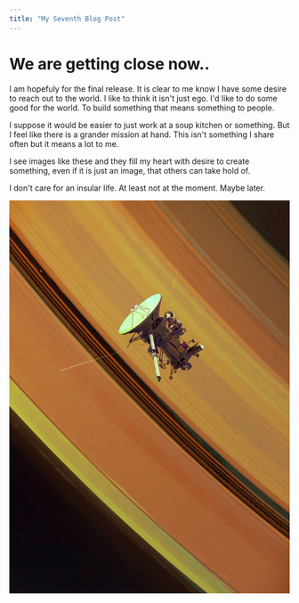 ```yaml
---
title: "My Seventh Blog Post"
---
```


# We are getting close now..

I am hopefuly for the final release. It is clear to me know I have some desire to reach out to the world. I like to think it isn't just ego. I'd like to do some good for the world. To build something that means something to people.

I suppose it would be easier to just work at a soup kitchen or something. But I feel like there is a grander mission at hand. This isn't something I share often but it means a lot to me. 

I see images like these and they fill my heart with desire to create something, even if it is just an image, that others can take hold of. 

I don't care for an insular life. At least not at the moment. Maybe later. 

![An inspirational shot](/assets/SpaceShipSaturnRings.jpg) 